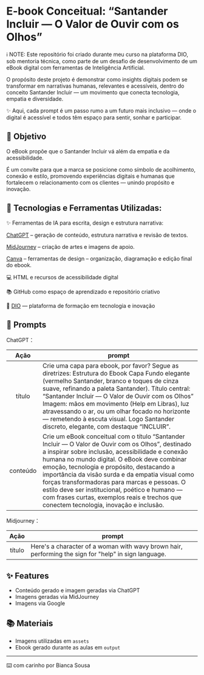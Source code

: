 # E-book Conceitual: “Santander Incluir — O Valor de Ouvir com os Olhos”
ℹ️ NOTE: Este repositório foi criado durante meu curso na plataforma DIO, sob mentoria técnica, como parte de um desafio de desenvolvimento de um eBook digital com ferramentas de Inteligência Artificial.

O propósito deste projeto é demonstrar como insights digitais podem se transformar em narrativas humanas, relevantes e acessíveis, dentro do conceito Santander Incluir — um movimento que conecta tecnologia, empatia e diversidade.

✨ Aqui, cada prompt é um passo rumo a um futuro mais inclusivo — onde o digital é acessível e todos têm espaço para sentir, sonhar e participar.

## 🎯 Objetivo

O eBook propõe que o Santander Incluir vá além da empatia e da acessibilidade.

É um convite para que a marca se posicione como símbolo de acolhimento, conexão e estilo, promovendo experiências digitais e humanas que fortalecem o relacionamento com os clientes — unindo propósito e inovação.

## 🧩  Tecnologias e Ferramentas Utilizadas:

✨ Ferramentas de IA para escrita, design e estrutura narrativa:

[ChatGPT](https://chatgpt.com/) – geração de conteúdo, estrutura narrativa e revisão de textos.

[MidJourney](https://www.midjourney.com/app/) – criação de artes e imagens de apoio.

[Canva](https://www.canva.com/) – ferramentas de design – organização, diagramação e edição final do ebook.

💻 HTML e recursos de acessibilidade digital

📚 GitHub como espaço de aprendizado e repositório criativo

🧠 [DIO](https://www.dio.me/) — plataforma de formação em tecnologia e inovação


## 🧠 Prompts


ChatGPT：

|   Ação   | prompt                                                                                                                                                                                                                                                                         |
| :------: | ------------------------------------------------------------------------------------------------------------------------------------------------------------------------------------------------------------------------------------------------------------------------------ |
|  título  |Crie uma capa para ebook, por favor? Segue as diretrizes: Estrutura do Ebook Capa Fundo elegante (vermelho Santander, branco e toques de cinza suave, refinando a paleta Santander). Título central: “Santander Incluir — O Valor de Ouvir com os Olhos” Imagem: mãos em movimento (Help em Libras), luz atravessando o ar, ou um olhar focado no horizonte — remetendo à escuta visual. Logo Santander discreto, elegante, com destaque “INCLUIR”.                                                      |
| conteúdo | Crie um eBook conceitual com o título “Santander Incluir — O Valor de Ouvir com os Olhos”, destinado a inspirar sobre inclusão, acessibilidade e conexão humana no mundo digital. O eBook deve combinar emoção, tecnologia e propósito, destacando a importância da visão surda e da empatia visual como forças transformadoras para marcas e pessoas. O estilo deve ser institucional, poético e humano — com frases curtas, exemplos reais e trechos que conectem tecnologia, inovação e inclusão.|



Midjourney：

|  Ação  | prompt                                                                                 |
| :----: | -------------------------------------------------------------------------------------- |
| título | Here's a character of a woman with wavy brown hair, performing the sign for "help" in sign language.  |


## ✨ Features

- Conteúdo gerado e imagem geradas via ChatGPT
- Imagens geradas via MidJourney
- Imagens via Google

## 📚 Materiais

- Imagens utilizadas em `assets`
- Ebook gerado durante as aulas em `output`


---

⌨️ com carinho por Bianca Sousa

